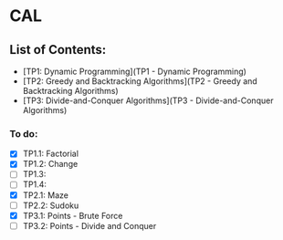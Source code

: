 # CAL

## List of Contents:
  - [TP1: Dynamic Programming](TP1 - Dynamic Programming)
  - [TP2: Greedy and Backtracking Algorithms](TP2 - Greedy and Backtracking Algorithms)
  - [TP3: Divide-and-Conquer Algorithms](TP3 - Divide-and-Conquer Algorithms)


### To do:
  - [x] TP1.1: Factorial
  - [x] TP1.2: Change
  - [ ] TP1.3: 
  - [ ] TP1.4: 
  - [x] TP2.1: Maze
  - [ ] TP2.2: Sudoku
  - [x] TP3.1: Points - Brute Force
  - [ ] TP3.2: Points - Divide and Conquer